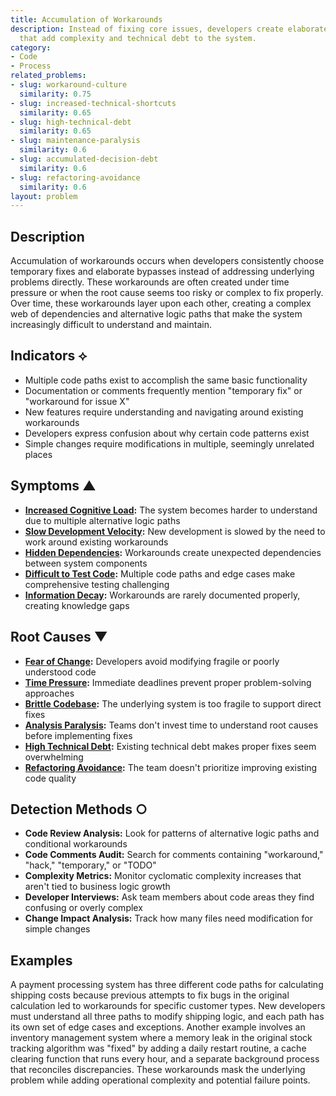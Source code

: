 ```yaml
---
title: Accumulation of Workarounds
description: Instead of fixing core issues, developers create elaborate workarounds
  that add complexity and technical debt to the system.
category:
- Code
- Process
related_problems:
- slug: workaround-culture
  similarity: 0.75
- slug: increased-technical-shortcuts
  similarity: 0.65
- slug: high-technical-debt
  similarity: 0.65
- slug: maintenance-paralysis
  similarity: 0.6
- slug: accumulated-decision-debt
  similarity: 0.6
- slug: refactoring-avoidance
  similarity: 0.6
layout: problem
---
```


## Description

Accumulation of workarounds occurs when developers consistently choose temporary fixes and elaborate bypasses instead of addressing underlying problems directly. These workarounds are often created under time pressure or when the root cause seems too risky or complex to fix properly. Over time, these workarounds layer upon each other, creating a complex web of dependencies and alternative logic paths that make the system increasingly difficult to understand and maintain.

## Indicators ⟡

- Multiple code paths exist to accomplish the same basic functionality
- Documentation or comments frequently mention "temporary fix" or "workaround for issue X"
- New features require understanding and navigating around existing workarounds
- Developers express confusion about why certain code patterns exist
- Simple changes require modifications in multiple, seemingly unrelated places

## Symptoms ▲

- **[Increased Cognitive Load](increased-cognitive-load.md):** The system becomes harder to understand due to multiple alternative logic paths
- **[Slow Development Velocity](slow-development-velocity.md):** New development is slowed by the need to work around existing workarounds
- **[Hidden Dependencies](hidden-dependencies.md):** Workarounds create unexpected dependencies between system components
- **[Difficult to Test Code](difficult-to-test-code.md):** Multiple code paths and edge cases make comprehensive testing challenging
- **[Information Decay](information-decay.md):** Workarounds are rarely documented properly, creating knowledge gaps

## Root Causes ▼

- **[Fear of Change](fear-of-change.md):** Developers avoid modifying fragile or poorly understood code
- **[Time Pressure](time-pressure.md):** Immediate deadlines prevent proper problem-solving approaches
- **[Brittle Codebase](brittle-codebase.md):** The underlying system is too fragile to support direct fixes
- **[Analysis Paralysis](analysis-paralysis.md):** Teams don't invest time to understand root causes before implementing fixes
- **[High Technical Debt](high-technical-debt.md):** Existing technical debt makes proper fixes seem overwhelming
- **[Refactoring Avoidance](refactoring-avoidance.md):** The team doesn't prioritize improving existing code quality

## Detection Methods ○

- **Code Review Analysis:** Look for patterns of alternative logic paths and conditional workarounds
- **Code Comments Audit:** Search for comments containing "workaround," "hack," "temporary," or "TODO"
- **Complexity Metrics:** Monitor cyclomatic complexity increases that aren't tied to business logic growth
- **Developer Interviews:** Ask team members about code areas they find confusing or overly complex
- **Change Impact Analysis:** Track how many files need modification for simple changes

## Examples

A payment processing system has three different code paths for calculating shipping costs because previous attempts to fix bugs in the original calculation led to workarounds for specific customer types. New developers must understand all three paths to modify shipping logic, and each path has its own set of edge cases and exceptions. Another example involves an inventory management system where a memory leak in the original stock tracking algorithm was "fixed" by adding a daily restart routine, a cache clearing function that runs every hour, and a separate background process that reconciles discrepancies. These workarounds mask the underlying problem while adding operational complexity and potential failure points.